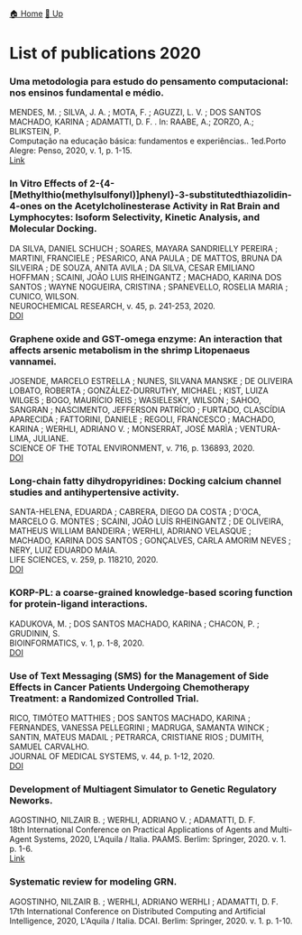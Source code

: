 [🏠 Home](../index.md) [🔼 Up](../publications.md)

# List of publications 2020

### Uma metodologia para estudo do pensamento computacional: nos ensinos fundamental e médio.
MENDES, M. ; SILVA, J. A. ; MOTA, F. ; AGUZZI, L. V. ; DOS SANTOS MACHADO, KARINA ; ADAMATTI, D. F. .  In: RAABE, A.; ZORZO, A.; BLIKSTEIN, P.<br />
Computação na educação básica: fundamentos e experiências.. 1ed.Porto Alegre: Penso, 2020, v. 1, p. 1-15.<br />
[Link](https://books.google.com.br/books?id=EBvLDwAAQBAJ&pg=PT17&lpg=PT17&dq=%22Uma+metodologia+para+estudo+do+pensamento+computacional:+nos+ensinos+fundamental+e+m%C3%A9dio%22&source=bl&ots=3Z_uATLIM9&sig=ACfU3U3Y2FiWtEdqee9u3v1VpdLYJ7kiPA&hl=pt-BR&sa=X&ved=2ahUKEwi6n7-fyZrxAhVxppUCHaSBBLYQ6AEwA3oECAsQAw#v=onepage&q=%22Uma%20metodologia%20para%20estudo%20do%20pensamento%20computacional%3A%20nos%20ensinos%20fundamental%20e%20m%C3%A9dio%22&f=false)

### In Vitro Effects of 2-{4-[Methylthio(methylsulfonyl)]phenyl}-3-substitutedthiazolidin-4-ones on the Acetylcholinesterase Activity in Rat Brain and Lymphocytes: Isoform Selectivity, Kinetic Analysis, and Molecular Docking.
DA SILVA, DANIEL SCHUCH ; SOARES, MAYARA SANDRIELLY PEREIRA ; MARTINI, FRANCIELE ; PESARICO, ANA PAULA ; DE MATTOS, BRUNA DA SILVEIRA ; DE SOUZA, ANITA AVILA ; DA SILVA, CESAR EMILIANO HOFFMAN ; SCAINI, JOÃO LUIS RHEINGANTZ ; MACHADO, KARINA DOS SANTOS ; WAYNE NOGUEIRA, CRISTINA ; SPANEVELLO, ROSELIA MARIA ; CUNICO, WILSON.<br />
NEUROCHEMICAL RESEARCH, v. 45, p. 241-253, 2020.<br />
[DOI](http://dx.doi.org/10.1007/s11064-019-02929-8)

### Graphene oxide and GST-omega enzyme: An interaction that affects arsenic metabolism in the shrimp Litopenaeus vannamei.
JOSENDE, MARCELO ESTRELLA ; NUNES, SILVANA MANSKE ; DE OLIVEIRA LOBATO, ROBERTA ; GONZÁLEZ-DURRUTHY, MICHAEL ; KIST, LUIZA WILGES ; BOGO, MAURÍCIO REIS ; WASIELESKY, WILSON ; SAHOO, SANGRAN ; NASCIMENTO, JEFFERSON PATRÍCIO ; FURTADO, CLASCÍDIA APARECIDA ; FATTORINI, DANIELE ; REGOLI, FRANCESCO ; MACHADO, KARINA ; WERHLI, ADRIANO V. ; MONSERRAT, JOSÉ MARÌA ; VENTURA-LIMA, JULIANE. <br />
SCIENCE OF THE TOTAL ENVIRONMENT, v. 716, p. 136893, 2020.<br />
[DOI](https://www.sciencedirect.com/science/article/abs/pii/S0048969720304034?via%3Dihub)

### Long-chain fatty dihydropyridines: Docking calcium channel studies and antihypertensive activity.
SANTA-HELENA, EDUARDA ; CABRERA, DIEGO DA COSTA ; D'OCA, MARCELO G. MONTES ; SCAINI, JOÃO LUÍS RHEINGANTZ ; DE OLIVEIRA, MATHEUS WILLIAM BANDEIRA ; WERHLI, ADRIANO VELASQUE ; MACHADO, KARINA DOS SANTOS ; GONÇALVES, CARLA AMORIM NEVES ; NERY, LUIZ EDUARDO MAIA.<br />
LIFE SCIENCES, v. 259, p. 118210, 2020.<br />
[DOI](https://linkinghub.elsevier.com/retrieve/pii/S0024320520309620)

### KORP-PL: a coarse-grained knowledge-based scoring function for protein-ligand interactions.
KADUKOVA, M. ; DOS SANTOS MACHADO, KARINA ; CHACON, P. ; GRUDININ, S.<br />
BIOINFORMATICS, v. 1, p. 1-8, 2020.<br />
[DOI](http://dx.doi.org/10.1093/bioinformatics/btaa748)

### Use of Text Messaging (SMS) for the Management of Side Effects in Cancer Patients Undergoing Chemotherapy Treatment: a Randomized Controlled Trial.
RICO, TIMÓTEO MATTHIES ; DOS SANTOS MACHADO, KARINA ; FERNANDES, VANESSA PELLEGRINI ; MADRUGA, SAMANTA WINCK ; SANTIN, MATEUS MADAIL ; PETRARCA, CRISTIANE RIOS ; DUMITH, SAMUEL CARVALHO. <br />
JOURNAL OF MEDICAL SYSTEMS, v. 44, p. 1-12, 2020.<br />
[DOI](http://dx.doi.org/10.1007/s10916-020-01663-x)

### Development of Multiagent Simulator to Genetic Regulatory Neworks.
AGOSTINHO, NILZAIR B. ; WERHLI, ADRIANO V. ; ADAMATTI, D. F.<br />
18th International Conference on Practical Applications of Agents and Multi-Agent Systems, 2020, L'Aquila / Italia. PAAMS. Berlim: Springer, 2020. v. 1. p. 1-6.<br />
[Link](https://www.researchgate.net/publication/344274495_Development_of_a_Multiagent_Simulator_to_Genetic_Regulatory_Networks)

### Systematic review for modeling GRN.
AGOSTINHO, NILZAIR B. ; WERHLI, ADRIANO WERHLI ; ADAMATTI, D. F.<br />
17th International Conference on Distributed Computing and Artificial Intelligence, 2020, L'Aquila / Italia. DCAI. Berlim: Springer, 2020. v. 1. p. 1-10.<br />

